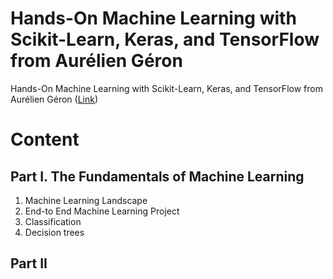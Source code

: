 # Hands-On Machine Learning with Scikit-Learn, Keras, and TensorFlow from Aurélien Géron

Hands-On Machine Learning with Scikit-Learn, Keras, and TensorFlow from Aurélien Géron ([Link](https://www.oreilly.com/library/view/hands-on-machine-learning/9781492032632/))

# Content

## Part I. The Fundamentals of Machine Learning
1. Machine Learning Landscape
2. End-to End Machine Learning Project
3. Classification
4. Decision trees

## Part II
